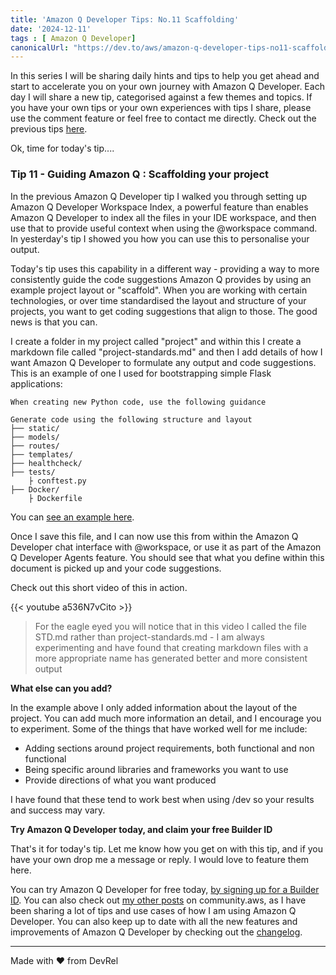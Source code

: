 ```yaml
---
title: 'Amazon Q Developer Tips: No.11 Scaffolding'
date: '2024-12-11'
tags : [ Amazon Q Developer]
canonicalUrl: "https://dev.to/aws/amazon-q-developer-tips-no11-scaffolding-5c6m"
---
```


In this series I will be sharing daily hints and tips to help you get ahead and start to accelerate you on your own journey with Amazon Q Developer. Each day I will share a new tip, categorised against a few themes and topics. If you have your own tips or your own experiences with tips I share, please use the comment feature or feel free to contact me directly. Check out the previous tips [here](https://dev.to/aws/amazon-q-developer-tips-no10-personalise-amazon-qs-output-243p).

Ok, time for today's tip....

### Tip 11 - Guiding Amazon Q : Scaffolding your project

In the previous Amazon Q Developer tip I walked you through setting up Amazon Q Developer Workspace Index, a powerful feature than enables Amazon Q Developer to index all the files in your IDE workspace, and then use that to provide useful context when using the @workspace command. In yesterday's tip I showed you how you can use this to personalise your output.

Today's tip uses  this capability in a different way - providing a way to more consistently guide the code suggestions Amazon Q provides by using an example project layout or "scaffold". When you are working with certain technologies, or over time standardised the layout and structure of your projects, you want to get coding suggestions that align to those. The good news is that you can.

I create a folder in my project called "project" and within this I create a markdown file called "project-standards.md" and then I add details of how I want Amazon Q Developer to formulate any output and code suggestions. This is an example of one I used for bootstrapping simple Flask applications:

```
When creating new Python code, use the following guidance

Generate code using the following structure and layout
├── static/
├── models/
├── routes/
├── templates/
├── healthcheck/
├── tests/
    ├ conftest.py
├── Docker/
    ├ Dockerfile

```

You can [see an example here](https://github.com/094459/porto-techhub-amazon-q-workshop/blob/main/project/PROJECT-STD.md).

Once I save this file, and I can now use this from within the Amazon Q Developer chat interface with @workspace, or use it as part of the Amazon Q Developer Agents feature. You should see that what you define within this document is picked up and your code suggestions.

Check out this short video of this in action.

{{< youtube a536N7vCito >}}

> For the eagle eyed you will notice that in this video I called the file STD.md rather than project-standards.md - I am always experimenting and have found that creating markdown files with a more appropriate name has generated better and more consistent output

**What else can you add?**

In the example above I only added information about the layout of the project. You can add much more information an detail, and I encourage you to experiment. Some of the things that have worked well for me include:

* Adding sections around project requirements, both functional and non functional
* Being specific around libraries and frameworks you want to use
* Provide directions of what you want produced

I have found that these tend to work best when using /dev so your results and success may vary.


**Try Amazon Q Developer today, and claim your free Builder ID**

That's it for today's tip. Let me know how you get on with this tip, and if you have your own drop me a message or reply. I would love to feature them here.

You can try Amazon Q Developer for free today, [by signing up for a Builder ID](https://community.aws/builderid?trk=34e0ecce-8101-42c4-840a-fe6170420294&sc_channel=el). You can also check out [my other posts](https://community.aws/@ricsueaws) on community.aws, as I have been sharing a lot of tips and use cases of how I am using Amazon Q Developer. You can also keep up to date with all the new features and improvements of Amazon Q Developer by checking out the [changelog](https://aws-oss.beachgeek.co.uk/40i).


---
Made with ♥ from DevRel
